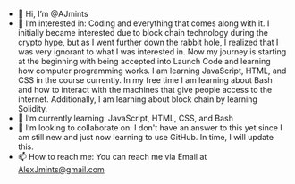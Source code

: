 - 👋 Hi, I’m @AJmints
- 👀 I’m interested in: Coding and everything that comes along with it. I initially became interested due to block chain technology during the crypto hype, but as I went further down the rabbit hole, I realized that I was very ignorant to what I was interested in. Now my journey is starting at the beginning with being accepted into Launch Code and learning how computer programming works. I am learning JavaScript, HTML, and CSS in the course currently. In my free time I am learning about Bash and how to interact with the machines that give people access to the internet. Additionally, I am learning about block chain by learning Solidity.
- 🌱 I’m currently learning: JavaScript, HTML, CSS, and Bash
- 💞️ I’m looking to collaborate on: I don't have an answer to this yet since I am still new and just now learning to use GitHub. In time, I will update this.
- 📫 How to reach me: You can reach me via Email at AlexJmints@gmail.com

<!---
AJmints/AJmints is a ✨ special ✨ repository because its `README.md` (this file) appears on your GitHub profile.
You can click the Preview link to take a look at your changes.
--->
